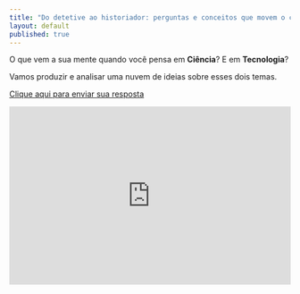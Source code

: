```yaml
---
title: "Do detetive ao historiador: perguntas e conceitos que movem o conhecimento"
layout: default
published: true
---
```


O que vem a sua mente quando você pensa em **Ciência**? E em **Tecnologia**?

Vamos produzir e analisar uma nuvem de ideias sobre esses dois temas.  

[Clique aqui para enviar sua resposta](https://www.menti.com/h9pdd12ffw)

<div style='position: relative; padding-bottom: 56.25%; padding-top: 35px; height: 0; overflow: hidden;'><iframe sandbox='allow-scripts allow-same-origin allow-presentation' allowfullscreen='true' allowtransparency='true' frameborder='0' height='315' src='https://www.mentimeter.com/embed/5a1f6c24d03530f97a0f25b2b6ff972e/341c4cee1316' style='position: absolute; top: 0; left: 0; width: 100%; height: 100%;' width='420'></iframe></div>

